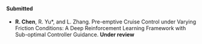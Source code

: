 #### Submitted

- <strong>R. Chen</strong>, R. Yu*, and L. Zhang. Pre-emptive Cruise Control under Varying Friction Conditions: A Deep Reinforcement Learning Framework with Sub-optimal Controller Guidance. <strong>Under review</strong> 

